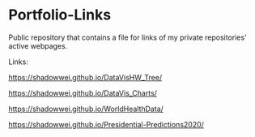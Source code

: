 # Portfolio-Links
Public repository that contains a file for links of my private repositories' active webpages. 

Links: 

https://shadowwei.github.io/DataVisHW_Tree/

https://shadowwei.github.io/DataVis_Charts/

https://shadowwei.github.io/WorldHealthData/

https://shadowwei.github.io/Presidential-Predictions2020/
